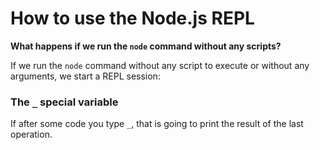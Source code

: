 # How to use the Node.js REPL

**What happens if we run the `node` command without any scripts?**

If we run the `node` command without any script to execute or without any arguments, we start a REPL session:

### The `_` special variable

If after some code you type `_`, that is going to print the result of the last operation.

